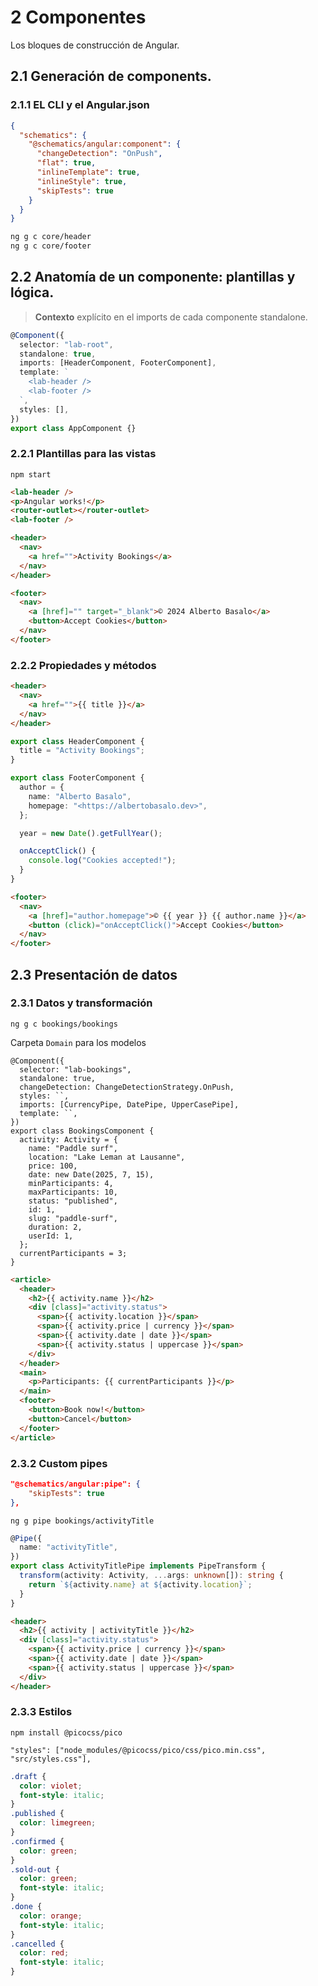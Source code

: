 # 2 Componentes

Los bloques de construcción de Angular.

## 2.1 Generación de components.

### 2.1.1 EL CLI y el Angular.json

```json
{
  "schematics": {
    "@schematics/angular:component": {
      "changeDetection": "OnPush",
      "flat": true,
      "inlineTemplate": true,
      "inlineStyle": true,
      "skipTests": true
    }
  }
}
```

```bash
ng g c core/header
ng g c core/footer
```

## 2.2 Anatomía de un componente: plantillas y lógica.

> **Contexto** explícito en el imports de cada componente standalone.

```typescript
@Component({
  selector: "lab-root",
  standalone: true,
  imports: [HeaderComponent, FooterComponent],
  template: `
    <lab-header />
    <lab-footer />
  `,
  styles: [],
})
export class AppComponent {}
```

### 2.2.1 Plantillas para las vistas

`npm start`

```html
<lab-header />
<p>Angular works!</p>
<router-outlet></router-outlet>
<lab-footer />

<header>
  <nav>
    <a href="">Activity Bookings</a>
  </nav>
</header>

<footer>
  <nav>
    <a [href]="" target="_blank">© 2024 Alberto Basalo</a>
    <button>Accept Cookies</button>
  </nav>
</footer>
```

### 2.2.2 Propiedades y métodos

```html
<header>
  <nav>
    <a href="">{{ title }}</a>
  </nav>
</header>
```

```typescript
export class HeaderComponent {
  title = "Activity Bookings";
}
```

```typescript
export class FooterComponent {
  author = {
    name: "Alberto Basalo",
    homepage: "<https://albertobasalo.dev>",
  };

  year = new Date().getFullYear();

  onAcceptClick() {
    console.log("Cookies accepted!");
  }
}
```

```html
<footer>
  <nav>
    <a [href]="author.homepage">© {{ year }} {{ author.name }}</a>
    <button (click)="onAcceptClick()">Accept Cookies</button>
  </nav>
</footer>
```

## 2.3 Presentación de datos

### 2.3.1 Datos y transformación

```
ng g c bookings/bookings
```

Carpeta `Domain` para los modelos

```tsx
@Component({
  selector: "lab-bookings",
  standalone: true,
  changeDetection: ChangeDetectionStrategy.OnPush,
  styles: ``,
  imports: [CurrencyPipe, DatePipe, UpperCasePipe],
  template: ``,
})
export class BookingsComponent {
  activity: Activity = {
    name: "Paddle surf",
    location: "Lake Leman at Lausanne",
    price: 100,
    date: new Date(2025, 7, 15),
    minParticipants: 4,
    maxParticipants: 10,
    status: "published",
    id: 1,
    slug: "paddle-surf",
    duration: 2,
    userId: 1,
  };
  currentParticipants = 3;
}
```

```html
<article>
  <header>
    <h2>{{ activity.name }}</h2>
    <div [class]="activity.status">
      <span>{{ activity.location }}</span>
      <span>{{ activity.price | currency }}</span>
      <span>{{ activity.date | date }}</span>
      <span>{{ activity.status | uppercase }}</span>
    </div>
  </header>
  <main>
    <p>Participants: {{ currentParticipants }}</p>
  </main>
  <footer>
    <button>Book now!</button>
    <button>Cancel</button>
  </footer>
</article>
```

### 2.3.2 Custom pipes

```json
"@schematics/angular:pipe": {
    "skipTests": true
},
```

`ng g pipe bookings/activityTitle`

```typescript
@Pipe({
  name: "activityTitle",
})
export class ActivityTitlePipe implements PipeTransform {
  transform(activity: Activity, ...args: unknown[]): string {
    return `${activity.name} at ${activity.location}`;
  }
}
```

```html
<header>
  <h2>{{ activity | activityTitle }}</h2>
  <div [class]="activity.status">
    <span>{{ activity.price | currency }}</span>
    <span>{{ activity.date | date }}</span>
    <span>{{ activity.status | uppercase }}</span>
  </div>
</header>
```

### 2.3.3 Estilos

`npm install @picocss/pico`

`"styles": ["node_modules/@picocss/pico/css/pico.min.css", "src/styles.css"],`

```css
.draft {
  color: violet;
  font-style: italic;
}
.published {
  color: limegreen;
}
.confirmed {
  color: green;
}
.sold-out {
  color: green;
  font-style: italic;
}
.done {
  color: orange;
  font-style: italic;
}
.cancelled {
  color: red;
  font-style: italic;
}
```
